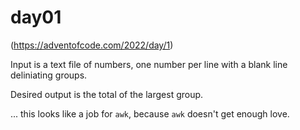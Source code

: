 # day01

(https://adventofcode.com/2022/day/1)

Input is a text file of numbers, one number per line with a blank line deliniating groups.  

Desired output is the total of the largest group.

... this looks like a job for `awk`, because `awk` doesn't get enough love.
